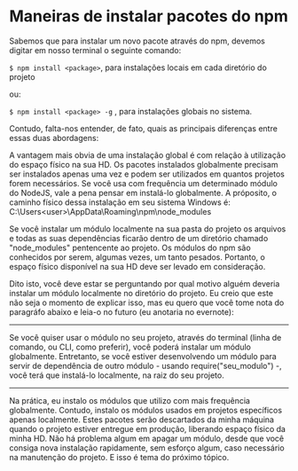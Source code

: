 # Maneiras de instalar pacotes do npm

Sabemos que para instalar um novo pacote através do npm, devemos digitar em nosso terminal o seguinte comando:

```$ npm install <package>```, para instalações locais em cada diretório do projeto

ou:

```$ npm install <package> -g``` , para instalações globais no sistema.

Contudo, falta-nos entender, de fato, quais as principais diferenças entre essas duas abordagens:

A vantagem mais obvia de uma instalação global é com relação à utilização do espaço físico na sua HD. Os pacotes instalados globalmente precisam ser instalados apenas uma vez e podem ser utilizados em quantos projetos forem necessários. Se você usa com frequência um determinado módulo do NodeJS, vale a pena pensar em instalá-lo globalmente. A próposito, o caminho físico dessa instalação em seu sistema Windows é: 
C:\Users\<user>\AppData\Roaming\npm\node_modules

Se você instalar um módulo localmente na sua pasta do projeto os arquivos e todas as suas dependências ficarão dentro de um diretório chamado "node_modules" pentencente ao projeto. Os módulos do npm são conhecidos por serem, algumas vezes, um tanto pesados. Portanto, o espaço físico disponível na sua HD deve ser levado em consideração.

Dito isto, você deve estar se perguntando por qual motivo alguém deveria instalar um módulo localmente no diretório do projeto. Eu creio que este não seja o momento de explicar isso, mas eu quero que você tome nota do paragráfo abaixo e leia-o no futuro (eu anotaria no evernote):



---


 Se você quiser usar o módulo no seu projeto, através do terminal (linha de comando, ou CLI, como preferir), você poderá instalar um módulo globalmente. Entretanto, se você estiver desenvolvendo um módulo para servir de dependência de outro módulo - usando require("seu_modulo") -, você terá que instalá-lo localmente, na raiz do seu projeto.



---



Na prática, eu instalo os módulos que utilizo com mais frequência globalmente. Contudo, instalo os módulos usados em projetos específicos apenas localmente. Estes pacotes serão descartados da minha máquina quando o projeto estiver entregue em produção, liberando espaço físico da minha HD. Não há problema algum em apagar um módulo, desde que você consiga nova instalação rapidamente, sem esforço algum, caso necessário na manutenção do projeto. E isso é tema do próximo tópico.


